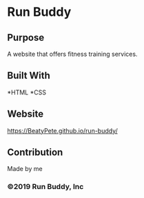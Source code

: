 # Run Buddy

## Purpose
A website that offers fitness training services.

## Built With
*HTML
*CSS

## Website
https://BeatyPete.github.io/run-buddy/

## Contribution
Made by me

### ©️2019 Run Buddy, Inc
